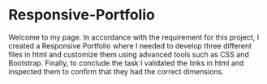 # Responsive-Portfolio
Welcome to my page. 
In accordance with the requirement for this project, I created a Responsive Portfolio where I needed to develop three different files in html and customize them using advanced tools such as CSS and Bootstrap. 
Finally, to conclude the task I validated the links in html and inspected them to confirm that they had the correct dimensions. 

 
